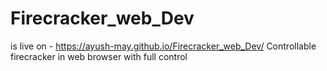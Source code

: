 # Firecracker_web_Dev
is live on - https://ayush-may.github.io/Firecracker_web_Dev/
Controllable firecracker in web browser with full control 
